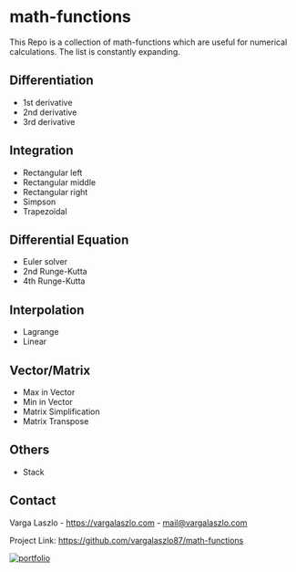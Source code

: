 # math-functions
This Repo is a collection of math-functions which are useful for numerical calculations. The list is constantly expanding.

## Differentiation
- 1st derivative
- 2nd derivative
- 3rd derivative

## Integration
- Rectangular left
- Rectangular middle
- Rectangular right
- Simpson
- Trapezoidal

## Differential Equation
- Euler solver
- 2nd Runge-Kutta
- 4th Runge-Kutta

## Interpolation
- Lagrange
- Linear

## Vector/Matrix
- Max in Vector
- Min in Vector
- Matrix Simplification
- Matrix Transpose

## Others
- Stack

## Contact

Varga Laszlo - https://vargalaszlo.com - mail@vargalaszlo.com

Project Link: https://github.com/vargalaszlo87/math-functions

[![portfolio](https://img.shields.io/badge/my_portfolio-000?style=for-the-badge&logo=ko-fi&logoColor=white)](http://vargalaszlo.com)
